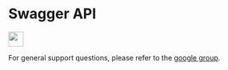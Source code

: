 # Swagger API 

<img src="https://github.com/swagger-api/swagger.io/blob/wordpress/swagger-logo.png"  width="30" height="30">

For general support questions, please refer to the [google group](https://groups.google.com/forum/#!forum/swagger-swaggersocket).
